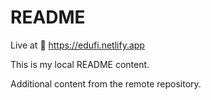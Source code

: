 # README

Live at 🚀 https://edufi.netlify.app

This is my local README content.

Additional content from the remote repository.
